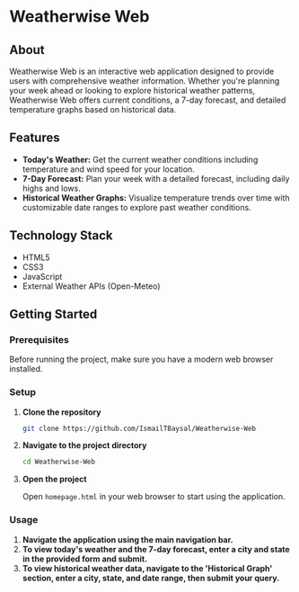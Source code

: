 # Weatherwise Web

## About

Weatherwise Web is an interactive web application designed to provide users with comprehensive weather information. Whether you're planning your week ahead or looking to explore historical weather patterns, Weatherwise Web offers current conditions, a 7-day forecast, and detailed temperature graphs based on historical data.

## Features

- **Today's Weather:** Get the current weather conditions including temperature and wind speed for your location.
- **7-Day Forecast:** Plan your week with a detailed forecast, including daily highs and lows.
- **Historical Weather Graphs:** Visualize temperature trends over time with customizable date ranges to explore past weather conditions.

## Technology Stack

- HTML5
- CSS3
- JavaScript
- External Weather APIs (Open-Meteo)

## Getting Started

### Prerequisites

Before running the project, make sure you have a modern web browser installed.

### Setup

1. **Clone the repository**

   ```bash
   git clone https://github.com/IsmailTBaysal/Weatherwise-Web
   ```

2. **Navigate to the project directory**

   ```bash
   cd Weatherwise-Web
   ```

3. **Open the project**

   Open `homepage.html` in your web browser to start using the application.

### Usage

1. **Navigate the application using the main navigation bar.**
2. **To view today's weather and the 7-day forecast, enter a city and state in the provided form and submit.**
3. **To view historical weather data, navigate to the 'Historical Graph' section, enter a city, state, and date range, then submit your query.**
